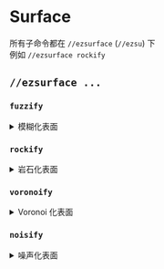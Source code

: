 # Surface

所有子命令都在 `//ezsurface` (`//ezsu`) 下 \
例如 `//ezsurface rockify`

## `//ezsurface ...`

### `fuzzify`

<details>

<summary>模糊化表面</summary>

**`//ezsu fuzzify <radius> [smooth_radius] [smooth_iterations] [-c] [-e] [-m] [-t]`**

使用白噪声使表面显得更加模糊。

* **Radius**: 一个浮点值，确定从表面可以进行修改的最大距离。
* **Smooth Radius** (默认值: 0): 指定平滑操作的半径。
* **Smooth Iterations** (默认值: 0): 确定平滑操作的应用次数。
* **-c**: 限制修改仅雕刻地形。
* **-e**: 限制操作仅从地形向外扩展。
* **-m**: 应用一个蒙板，仅修改匹配指定标准的表面。\
  由于匹配表面的复杂性，此选项可能会显著减慢过程。
* **-t**: 尝试保持区域的拓扑结构。

</details>

### `rockify`

<details>

<summary>岩石化表面</summary>

**`//ezsu rockify <radius> [size] [oct] [smooth_radius] [smooth_iterations] [-c] [-e] [-m] [-t]`**

使用柏林噪声使表面变得岩石化。

* **Radius**: 一个浮点值，确定从表面可以进行修改的最大距离。
* **Noise Size** (默认值: 10): 控制噪声的规模。
* **Noise Octaves** (默认值: 1): 设置应用的噪声层数。
* **Smooth Radius** (默认值: 1): 指定平滑操作的半径。
* **Smooth Iterations** (默认值: 4): 确定平滑操作的应用次数。
* **-c**: 限制修改仅雕刻地形。
* **-e**: 限制操作仅从地形向外扩展。
* **-m**: 应用一个蒙板，仅修改匹配指定标准的表面。\
  由于匹配表面的复杂性，此选项可能会显著减慢过程。
* **-t**: 尝试保持区域的拓扑结构。

</details>

### `voronoify`

<details>

<summary>Voronoi 化表面</summary>

**`//ezsu voronoify <radius> [cell_size] [smooth_radius] [smooth_iterations] [-c] [-e] [-m] [-t]`**

使用 Voronoi 噪声变形表面。

* **Radius**: 一个浮点值，确定从表面可以进行修改的最大距离。
* **Cell Size** (默认值: 12): 决定 Voronoi 图案中每个单元的平均大小，影响纹理的尺度。
* **Smooth Radius** (默认值: 0): 指定平滑操作的半径。
* **Smooth Iterations** (默认值: 0): 确定平滑操作的应用次数。
* **-c**: 限制修改仅雕刻地形。
* **-e**: 限制操作仅从地形向外扩展。
* **-m**: 应用一个蒙板，仅修改匹配指定标准的表面。\
  由于匹配表面的复杂性，此选项可能会显著减慢过程。
* **-t**: 尝试保持区域的拓扑结构。

</details>

### `noisify`

<details>

<summary>噪声化表面</summary>

**`//ezsu noisify <radius> <noise> [scale] [smooth_radius] [smooth_iterations] [-c] [-e] [-m] [-t]`**

使用噪声预设变形表面。

* **Radius**: 一个浮点值，确定从表面可以进行修改的最大距离。
* **Noise**: 指定用于修改的噪声。
* **Scale** (默认值: 1): 调整噪声的比例。
* **Smooth Radius** (默认值: 1): 指定平滑操作的半径。
* **Smooth Iterations** (默认值: 4): 确定平滑操作的应用次数。
* **-c**: 限制修改仅雕刻地形。
* **-e**: 限制操作仅从地形向外扩展。
* **-m**: 应用一个蒙板，仅修改匹配指定标准的表面。\
  由于匹配表面的复杂性，此选项可能会显著减慢过程。
* **-t**: 尝试保持区域的拓扑结构。

</details>
